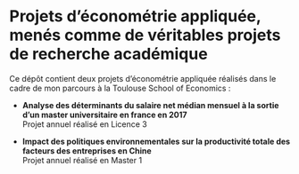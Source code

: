 # Projets d’économétrie appliquée, menés comme de véritables projets de recherche académique


Ce dépôt contient deux projets d’économétrie appliquée réalisés dans le cadre de mon parcours à la Toulouse School of Economics :  

- **Analyse des déterminants du salaire net médian mensuel à la sortie d’un master universitaire en france en 2017**  
  Projet annuel réalisé en Licence 3

- **Impact des politiques environnementales sur la productivité totale des facteurs des entreprises en Chine**  
  Projet annuel réalisé en Master 1





